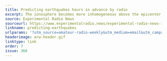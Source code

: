 ```yaml
---
title: Predicting earthquakes hours in advance by radio
excerpt: The ionosphere becomes more inhomogeneous above the epicenter in the 12 to 16 hours before the earthquake.
source: Experimental Radio News
sourceurl: https://www.experimentalradio.news/experimental-radio-news-11/
linkname: predicting-earthquakes
urlparams: '?utm_source=amateur-radio-weekly&utm_medium=email&utm_campaign=newsletter'
headerimage: arw-header.gif
linktype: link
order: 7
issue: 366
---
```

